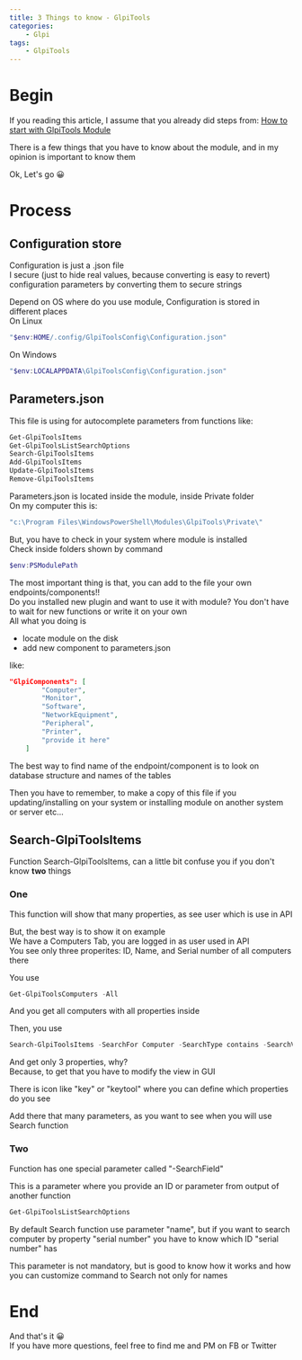 ```yaml
---
title: 3 Things to know - GlpiTools
categories:
    - Glpi
tags:
    - GlpiTools
---
```


# Begin 
If you reading this article, I assume that you already did steps from:
[How to start with GlpiTools Module](https://www.wpietrzak.pl/glpi/StartGlpiTools/)

There is a few things that you have to know about the module, and in my opinion is important to know them

Ok, Let's go 😀

# Process

## Configuration store
Configuration is just a .json file  
I secure (just to hide real values, because converting is easy to revert) configuration parameters by converting them to secure strings  

Depend on OS where do you use module, Configuration is stored in different places  
On Linux
```powershell
"$env:HOME/.config/GlpiToolsConfig\Configuration.json"
```
On Windows
```powershell
"$env:LOCALAPPDATA\GlpiToolsConfig\Configuration.json" 
```
## Parameters.json
This file is using for autocomplete parameters from functions like:  
```powershell
Get-GlpiToolsItems
Get-GlpiToolsListSearchOptions
Search-GlpiToolsItems
Add-GlpiToolsItems
Update-GlpiToolsItems
Remove-GlpiToolsItems
```
Parameters.json is located inside the module, inside Private folder  
On my computer this is:  
```powershell
"c:\Program Files\WindowsPowerShell\Modules\GlpiTools\Private\"
```
But, you have to check in your system where module is installed  
Check inside folders shown by command  
```powershell
$env:PSModulePath
```
The most important thing is that, you can add to the file your own endpoints/components!!  
Do you installed new plugin and want to use it with module? You don't have to wait for new functions or write it on your own  
All what you doing is  
- locate module on the disk
- add new component to parameters.json  

like: 
```json
"GlpiComponents": [
        "Computer",
        "Monitor",
        "Software",
        "NetworkEquipment",
        "Peripheral",
        "Printer",
        "provide it here"
    ]
```
The best way to find name of the endpoint/component is to look on database structure and names of the tables  

Then you have to remember, to make a copy of this file if you updating/installing on your system or installing module on another system or server etc...

## Search-GlpiToolsItems 
Function Search-GlpiToolsItems, can a little bit confuse you if you don't know **two** things  
### One
This function will show that many properties, as see user which is use in API  

But, the best way is to show it on example  
We have a Computers Tab, you are logged in as user used in API  
You see only three properites: ID, Name, and Serial number of all computers there

You use  
```powershell
Get-GlpiToolsComputers -All 
```
And you get all computers with all properties inside  

Then, you use  
```powershell
Search-GlpiToolsItems -SearchFor Computer -SearchType contains -SearchValue <name of computer>
```
And get only 3 properties, why?  
Because, to get that you have to modify the view in GUI  

There is icon like "key" or "keytool" where you can define which properties do you see

Add there that many parameters, as you want to see when you will use Search function

### Two
Function has one special parameter called "-SearchField"  

This is a parameter where you provide an ID or parameter from output of another function  
```powershell
Get-GlpiToolsListSearchOptions
```
By default Search function use parameter "name", but if you want to search computer by property "serial number" you have to know which ID "serial number" has  

This parameter is not mandatory, but is good to know how it works and how you can customize command to Search not only for names 

# End
And that's it 😀  
If you have more questions, feel free to find me and PM on FB or Twitter